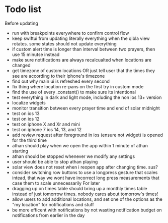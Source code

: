 #  Todo list 
Before updating 
- run with breakpoints everywhere to confirm control flow 
- keep swiftui from updating literally everything when the qibla view rotates. some states should not update everything 
- if custom alert time is longer than interval between two prayers, then use 15 minutse instead
- make sure notifications are always recalcualted when locations are changed
- get timezone of custom locations OR just tell user that the times they see are according to their iphone's timezone
- find out why main ui is refreshed every second
- fix thing where location re-pans on the first try in custom mode 
- find the use of every .constant() to make sure its intentional
- test everything in dark and light mode, including the non ios 13+ version
- localize widgets
- monitor transition between every prayer time and end of solar midnight
- test on ios 13 
- test on ios 12 
- test on iphone X and Xr and mini 
- test on iphone 7 ios 14, 13, and 12
- add review request after foreground in ios (ensure not widget) is opened for the third time
- athan should play when we open the app within 1 minute of athan starting 
- athan should be stopped whenever we modify any settings 
- user should be able to stop athan playing 
- solar view does not reset when i reopen app after changing time. sus?
- consider switching row buttons to use a longpress gesture that scales intead, that way we wont have incorrect long press measurements that case them to scale unnecessarily
For later 
- dragging up on times table should bring up a monthly times table instead of just tomorrow times. nobody cares about tomorrow's times!
- allow users to add additional locations, and set one of the options as the "my location" for notifications and stuff
- be more efficent with notifications by not wasting notification budget on notifications from earlier in the day 

